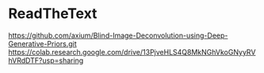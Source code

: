 # ReadTheText
https://github.com/axium/Blind-Image-Deconvolution-using-Deep-Generative-Priors.git
https://colab.research.google.com/drive/13PjveHLS4Q8MkNGhVkoGNyyRVhVRdDTF?usp=sharing
